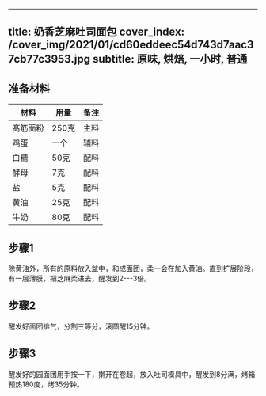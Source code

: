 
---
title: 奶香芝麻吐司面包
cover_index: /cover_img/2021/01/cd60eddeec54d743d7aac37cb77c3953.jpg
subtitle: 原味, 烘焙, 一小时, 普通
---

## 准备材料

| 材料     | 用量 | 备注|
| ------- | ----- | --- |
| 髙筋面粉 | 250克| 主料 |
| 鸡蛋 | 一个| 辅料 |
| 白糖 | 50克| 配料 |
| 酵母 | 7克| 配料 |
| 盐 | 5克| 配料 |
| 黄油 | 25克| 配料 |
| 牛奶 | 80克| 配料 |

## 步骤1

除黄油外，所有的原料放入盆中，和成面团，柔一会在加入黄油。直到扩展阶段，有一层薄膜，把芝麻柔进去，醒发到2---3倍。

## 步骤2

醒发好面团排气，分割三等分，滚圆醒15分钟。

## 步骤3

醒发好的园面团用手按一下，擀开在卷起，放入吐司模具中，醒发到8分满，烤箱预热180度，烤35分钟。


